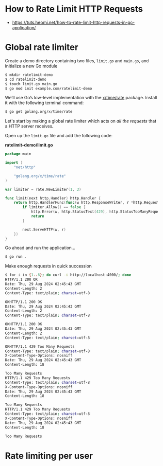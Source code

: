 # How to Rate Limit HTTP Requests
* https://tuts.heomi.net/how-to-rate-limit-http-requests-in-go-application/


# Global rate limiter

Create a demo directory containing two files, `limit.go` and `main.go`, and initialize a new Go module
```bash
$ mkdir ratelimit-demo
$ cd ratelimit-demo
$ touch limit.go main.go
$ go mod init example.com/ratelimit-demo
```

We’ll use Go’s low-level implementation with the [x/time/rate](https://godoc.org/golang.org/x/time/rate) package. Install it with the following terminal command:
```bash
$ go get golang.org/x/time/rate
```

Let's start by making a global rate limiter which acts on *all the requests* that a HTTP server receives.

Open up the `limit.go` file and add the following code:

**ratelimit-demo/limit.go**

```go
package main

import (
    "net/http"

    "golang.org/x/time/rate"
)

var limiter = rate.NewLimiter(1, 3)

func limit(next http.Handler) http.Handler {
    return http.HandlerFunc(func(w http.ResponseWriter, r *http.Request) {
        if limiter.Allow() == false {
            http.Error(w, http.StatusText(429), http.StatusTooManyRequests)
            return
        }

        next.ServeHTTP(w, r)
    })
}
```

Go ahead and run the application…
```bash
$ go run .
```

Make enough requests in quick succession
```bash
$ for i in {1..6}; do curl -i http://localhost:4000/; done
HTTP/1.1 200 OK
Date: Thu, 29 Aug 2024 02:45:43 GMT
Content-Length: 2
Content-Type: text/plain; charset=utf-8

OKHTTP/1.1 200 OK
Date: Thu, 29 Aug 2024 02:45:43 GMT
Content-Length: 2
Content-Type: text/plain; charset=utf-8

OKHTTP/1.1 200 OK
Date: Thu, 29 Aug 2024 02:45:43 GMT
Content-Length: 2
Content-Type: text/plain; charset=utf-8

OKHTTP/1.1 429 Too Many Requests
Content-Type: text/plain; charset=utf-8
X-Content-Type-Options: nosniff
Date: Thu, 29 Aug 2024 02:45:43 GMT
Content-Length: 18

Too Many Requests
HTTP/1.1 429 Too Many Requests
Content-Type: text/plain; charset=utf-8
X-Content-Type-Options: nosniff
Date: Thu, 29 Aug 2024 02:45:43 GMT
Content-Length: 18

Too Many Requests
HTTP/1.1 429 Too Many Requests
Content-Type: text/plain; charset=utf-8
X-Content-Type-Options: nosniff
Date: Thu, 29 Aug 2024 02:45:43 GMT
Content-Length: 18

Too Many Requests
```

# Rate limiting per user